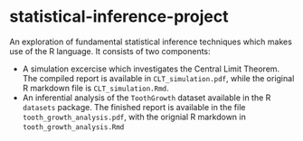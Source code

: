 # statistical-inference-project
An exploration of fundamental statistical inference techniques which makes use of the R language. It consists of two components:
* A simulation excercise which investigates the Central Limit Theorem. The compiled report is available in `CLT_simulation.pdf`, while the original R markdown file is `CLT_simulation.Rmd`.
* An inferential analysis of the `ToothGrowth` dataset available in the R `datasets` package. The finished report is available in the file `tooth_growth_analysis.pdf`, with the orignial R markdown in `tooth_growth_analysis.Rmd`
